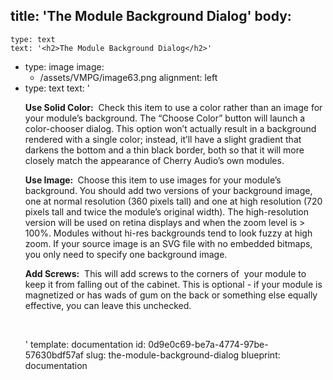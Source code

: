 title: 'The Module Background Dialog'
body:
  -
    type: text
    text: '<h2>The Module Background Dialog</h2>'
  -
    type: image
    image:
      - /assets/VMPG/image63.png
    alignment: left
  -
    type: text
    text: '<p><strong>Use Solid Color:</strong> &nbsp;Check this item to use a color rather than an image for your module’s background. The “Choose Color” button will launch a color-chooser dialog. This option won’t actually result in a background rendered with a single color; instead, it’ll have a slight gradient that darkens the bottom and a thin black border, both so that it will more closely match the appearance of Cherry Audio’s own modules.</p><p><strong>Use Image: </strong>&nbsp;Choose this item to use images for your module’s background. You should add two versions of your background image, one at normal resolution (360 pixels tall) and one at high resolution (720 pixels tall and twice the module’s original width). The high-resolution version will be used on retina displays and when the zoom level is &gt; 100%. Modules without hi-res backgrounds tend to look fuzzy at high zoom. If your source image is an SVG file with no embedded bitmaps, you only need to specify one background image.</p><p><strong>Add Screws:</strong> &nbsp;This will add screws to the corners of &nbsp;your module to keep it from falling out of the cabinet. This is optional - if your module is magnetized or has wads of gum on the back or something else equally effective, you can leave this unchecked.</p><p><br></p>'
template: documentation
id: 0d9e0c69-be7a-4774-97be-57630bdf57af
slug: the-module-background-dialog
blueprint: documentation
